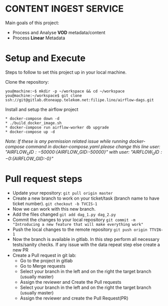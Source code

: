 # CONTENT INGEST SERVICE

Main goals of this project:
* Process and Analyse **VOD** metadata/content
* Process **Linear** Metadata

# Setup and Execute

Steps to follow to set this project up in your local machine.

Clone the repository:
```
you@machine:~$ mkdir -p ~/workspace && cd ~/workspace
you@machine:~/workspace$ git clone ssh://git@gitlab.dtoneapp.telekom.net:filipe.lino/airflow-dags.git
```
Install and setup the airflow project
```
* docker-compose down -d 
* ./build_docker_image.sh
* docker-compose run airflow-worker db upgrade
* docker-compose up -d 
```

_Note: If these is any permission related issue while running docker-compose command in docker-compose.yaml please change this line user: "${AIRFLOW_UID:-50000}:${AIRFLOW_GID:-50000}" with user: "${AIRFLOW_UID:-0}:${AIRFLOW_GID:-0}"_

# Pull request steps

* Update your repository: 
    ```git pull origin master```
* Create a new branch to work on your ticket/task (branch name to have ticket number).
    ```git checkout -b TVCIS-1```
* Now we can work with this new branch.
* Add the files changed
    ```git add dag_1.py dag_2.py```
* Commit the changes to your local repository
    ```git commit -m "Introducing a new feature that will make everything work"```
* Push the local changes to the remote repository
    ```git push origin TTVIN-1```
* Now the branch is available in gitlab. In this step perform all necessary tests/sanity checks. If any issue with the data repeat step else create a new PR
* Create a Pull request in git lab:
    * Go to the project in gitlab
    * Go to Merge requests
    * Select your branch in the left and on the right the target branch (usually master)
    * Assign the reviewer and Create the Pull requests
    * Select your branch in the left and on the right the target branch (usually master)
    * Assign the reviewer and create the Pull Request(PR)
  
 
